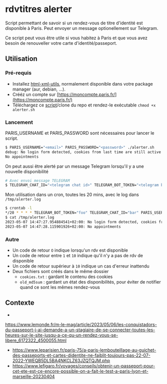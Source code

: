 # rdvtitres alerter

Script permettant de savoir si un rendez-vous de titre d'identité est disponible à Paris.
Peut envoyer un message optionellement sur Telegram.

Ce script peut vous être utile si vous habitez à Paris et que vous avez besoin de renouveller votre carte d'identité/passeport.

## Utilisation

### Pré-requis

* Installez [html-xml-utils](https://www.w3.org/Tools/HTML-XML-utils/), normalement disponible dans votre package manager (aur, debian, …).
* Crééz un compte sur [https://moncompte.paris.fr/](https://moncompte.paris.fr/)
* Téléchargez ce [script](https://github.com/Aerion/rdvtitres-alerter/raw/main/alerter.sh)/clone du repo et rendez-le exécutable `chmod +x alerter.sh`

### Lancement

PARIS_USERNAME et PARIS_PASSWORD sont nécessaires pour lancer le script.

```sh
$ PARIS_USERNAME="<email>" PARIS_PASSWORD="<password>" ./alerter.sh
debug: No login form detected, cookies from last time are still active
No appointments
```

On peut aussi être alerté par un message Telegram lorsqu'il y a une nouvelle disponibilité

```sh
# Avec envoi message TELEGRAM
$ TELEGRAM_CHAT_ID="<telegram chat id>" TELEGRAM_BOT_TOKEN="<telegram bot token>" PARIS_USERNAME="<email>" PARIS_PASSWORD="<password>" ./alerter.sh
```

Mon utilisation dans un cron, toutes les 20 mins, avec le log dans `/tmp/alerter.log`
```sh
$ crontab -l
*/20 * * * * TELEGRAM_BOT_TOKEN="foo" TELEGRAM_CHAT_ID="bar" PARIS_USERNAME="baz" PARIS_PASSWORD="bla" /home/aerion/projets/rdvtitres-alerter/alerter.sh >> /tmp/alerter.log 2>&1
$ cat /tmp/alerter.log
2023-05-07 14:47:27.954884541+02:00: No login form detected, cookies from last time are still active
2023-05-07 14:47:28.115901926+02:00: No appointments
```

### Autre

* Un code de retour `O` indique lorsqu'un rdv est disponible
* Un code de retour entre `1` et `10` indique qu'il n'y a pas de rdv de disponible
* Un code de retour supérieur à `10` indique un cas d'erreur inattendu
* Deux fichiers sont créés dans le même dossier
  * `cookies.txt` : gardant le contenu des cookies
  * `old_md5sum` : gardant un état des disponibilités, pour éviter de notifier quand ce sont les mêmes rendez-vous

## Contexte

*
https://www.lemonde.fr/m-le-mag/article/2023/05/06/les-conquistadors-du-passeport-j-ai-demande-a-un-stagiaire-de-se-connecter-toutes-les-heures-sur-le-site-jusqu-a-ce-qu-un-rendez-vous-se-libere_6172322_4500055.html
* https://www.leparisien.fr/paris-75/a-paris-lembouteillage-au-guichet-des-passeports-et-cartes-didentite-ne-faiblit-toujours-pas-22-07-2022-YWEQB5DL5BA4NKCLZ63JZQTQJM.php
* https://www.lefigaro.fr/voyages/conseils/obtenir-un-passeport-pour-cet-ete-est-ce-encore-possible-on-a-fait-le-test-a-paris-lyon-et-marseille-20230404
